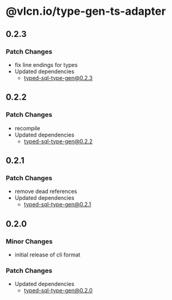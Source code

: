 # @vlcn.io/type-gen-ts-adapter

## 0.2.3

### Patch Changes

- fix line endings for types
- Updated dependencies
  - typed-sql-type-gen@0.2.3

## 0.2.2

### Patch Changes

- recompile
- Updated dependencies
  - typed-sql-type-gen@0.2.2

## 0.2.1

### Patch Changes

- remove dead references
- Updated dependencies
  - typed-sql-type-gen@0.2.1

## 0.2.0

### Minor Changes

- initial release of cli format

### Patch Changes

- Updated dependencies
  - typed-sql-type-gen@0.2.0
